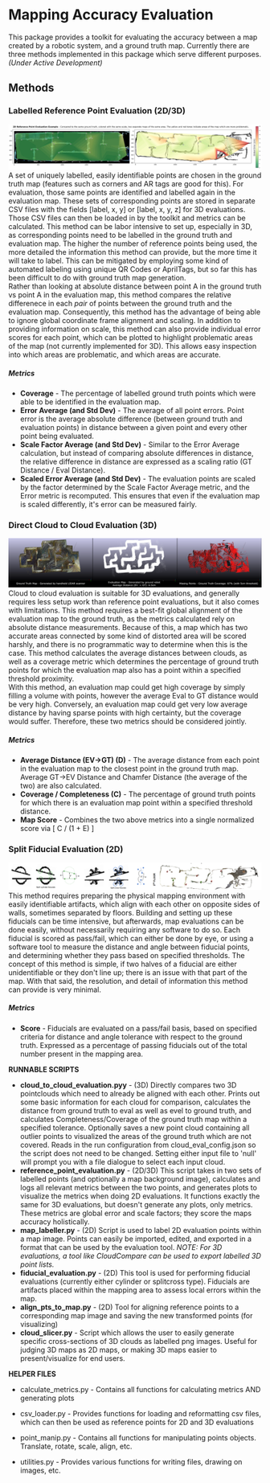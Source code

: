 # Mapping Accuracy Evaluation      
This package provides a toolkit for evaluating the accuracy between a map created by a robotic system, and a ground truth map. Currently there are three methods implemented in this package which serve different purposes. *(Under Active Development)*   
  
## Methods  
### Labelled Reference Point Evaluation (2D/3D)  
![Reference Point Example](./img/ref_example.png)   
A set of uniquely labelled, easily identifiable points are chosen in the ground truth map (features such as corners and AR tags are good for this). For evaluation, those same points are identified and labelled again in the evaluation map. These sets of corresponding points are stored in separate CSV files with the fields [label, x, y] or [label, x, y, z] for 3D evaluations. Those CSV files can then be loaded in by the toolkit and metrics can be calculated. This method can be labor intensive to set up, especially in 3D, as corresponding points need to be labelled in the ground truth and evaluation map. The higher the number of reference points being used, the more detailed the information this method can provide, but the more time it will take to label. This can be mitigated by employing some kind of automated labeling using unique QR Codes or AprilTags, but so far this has been difficult to do with ground truth map generation.  
Rather than looking at absolute distance between point A in the ground truth vs point A in the evaluation map, this method compares the relative differenece in each *pair* of points between the ground truth and the evaluation map. Consequently, this method has the advantage of being able to ignore global coordinate frame alignment and scaling. In addition to providing information on scale, this method can also provide individual error scores for each point, which can be plotted to highlight problematic areas of the map (not currently implemented for 3D). This allows easy inspection into which areas are problematic, and which areas are accurate.      
##### Metrics
* **Coverage** - The percentage of labelled ground truth points which were able to be identified in the evaluation map.     
* **Error Average (and Std Dev)** - The average of all point errors. Point error is the average absolute difference (between ground truth and evaluation points) in distance between a given point and every other point being evaluated.    
* **Scale Factor Average (and Std Dev)** - Similar to the Error Average calculation, but instead of comparing absolute differences in distance, the relative difference in distance are expressed as a scaling ratio (GT Distance / Eval Distance).  
* **Scaled Error Average (and Std Dev)** - The evaluation points are scaled by the factor determined by the Scale Factor Average metric, and the Error metric is recomputed. This ensures that even if the evaluation map is scaled differently, it's error can be measured fairly.   
  
### Direct Cloud to Cloud Evaluation (3D)  
![Cloud to Cloud Example](./img/cloud_example.png)   
Cloud to cloud evaluation is suitable for 3D evaluations, and generally requires less setup work than reference point evaluations, but it also comes with limitations. This method requires a best-fit global alignment of the evaluation map to the ground truth, as the metrics calculated rely on absolute distance measurements. Because of this, a map which has two accurate areas connected by some kind of distorted area will be scored harshly, and there is no programmatic way to determine when this is the case. This method calculates the average distances between clouds, as well as a coverage metric which determines the percentage of ground truth points for which the evaluation map also has a point within a specified threshold proximity.  
With this method, an evaluation map could get high coverage by simply filling a volume with points, however the average Eval to GT distance would be very high. Conversely, an evaluation map could get very low average distance by having sparse points with high certainty, but the coverage would suffer. Therefore, these two metrics should be considered jointly.  
##### Metrics
* **Average Distance (EV->GT) (D)** - The average distance from each point in the evaluation map to the closest point in the ground truth map. Average GT->EV Distance and Chamfer Distance (the average of the two) are also calculated.   
* **Coverage / Completeness (C)** - The percentage of ground truth points for which there is an evaluation map point within a specified threshold distance.  
* **Map Score** - Combines the two above metrics into a single normalized score via [ C / (1 + E) ]  

### Split Fiducial Evaluation (2D)  
![Fiducial Example](./img/fiducial_example.png)  
This method requires preparing the physical mapping environment with easily identifiable artifacts, which align with each other on opposite sides of walls, sometimes separated by floors. Building and setting up these fiducials can be time intensive, but afterwards, map evaluations can be done easily, without necessarily requiring any software to do so. Each fiducial is scored as pass/fail, which can either be done by eye, or using a software tool to measure the distance and angle between fiducial points, and determining whether they pass based on specified thresholds. The concept of this method is simple, if two halves of a fiducial are either unidentifiable or they don't line up; there is an issue with that part of the map. With that said, the resolution, and detail of information this method can provide is very minimal.  
##### Metrics
* **Score** - Fiducials are evaluated on a pass/fail basis, based on specified criteria for distance and angle tolerance with respect to the ground truth. Expressed as a percentage of passing fiducials out of the total number present in the mapping area.  
  
**RUNNABLE SCRIPTS**  
* **cloud_to_cloud_evaluation.pyy** - (3D) Directly compares two 3D pointclouds which need to already be aligned with each other. Prints out some basic information for each cloud for comparison, calculates the distance from ground truth to eval as well as evel to ground truth, and calculates Completeness/Coverage of the ground truth map within a specified tolerance. Optionally saves a new point cloud containing all outlier points to visualized the areas of the ground truth which are not covered. Reads in the run configuration from cloud_eval_config.json so the script does not need to be changed. Setting either input file to 'null' will prompt you with a file dialogue to select each input cloud.    
* **reference_point_evaluation.py** -  (2D/3D) This script takes in two sets of labelled points (and optionally a map background image), calculates and logs all relevant metrics between the two points, and generates plots to visualize the metrics when doing 2D evaluations. It functions exactly the same for 3D evaluations, but doesn't generate any plots, only metrics. These metrics are global error and scale factors; they score the maps accuracy holistically.  
* **map_labeller.py** - (2D) Script is used to label 2D evaluation points within a map image. Points can easily be imported, edited, and exported in a format that can be used by the evaluation tool. *NOTE: For 3D evaluations, a tool like CloudCompare can be used to export labelled 3D point lists.*   
* **fiducial_evaluation.py** - (2D) This tool is used for performing fiducial evaluations (currently either cylinder or splitcross type). Fiducials are artifacts placed within the mapping area to assess local errors within the map.    
* **align_pts_to_map.py** - (2D) Tool for aligning reference points to a corresponding map image and saving the new transformed points (for visualizing)  
* **cloud_slicer.py** - Script which allows the user to easily generate specific cross-sections of 3D clouds as labelled png images. Useful for judging 3D maps as 2D maps, or making 3D maps easier to present/visualize for end users.   
  
**HELPER FILES**  
* calculate_metrics.py - Contains all functions for calculating metrics AND generating plots  
  
* csv_loader.py - Provides functions for loading and reformatting csv files, which can then be used as reference points for 2D and 3D evaluations    
  
* point_manip.py - Contains all functions for manipulating points objects. Translate, rotate, scale, align, etc.  
   
* utilities.py - Provides various functions for writing files, drawing on images, etc.  
  
